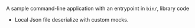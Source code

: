 A sample command-line application with an entrypoint in `bin/`, library code

- Local Json file deserialize with custom mocks.
